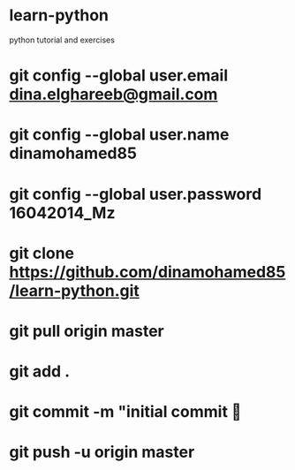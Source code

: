 # learn-python
python tutorial and exercises
# git config --global user.email dina.elghareeb@gmail.com
# git config --global user.name dinamohamed85
# git config --global user.password 16042014_Mz

# git clone https://github.com/dinamohamed85/learn-python.git
# git pull origin master
# git add .
# git commit -m "initial commit  🎉
# git push -u origin master

